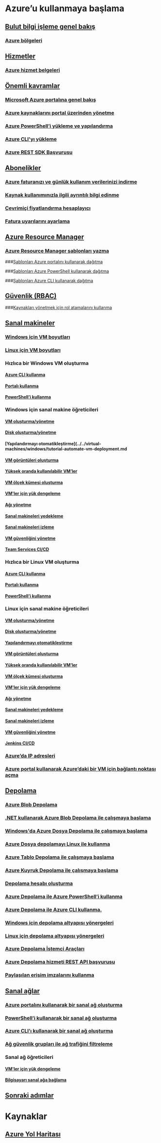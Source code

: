 # Azure’u kullanmaya başlama

## [Bulut bilgi işleme genel bakış](azure-operations-guide.md#cloud-computing-overview)

### [Azure bölgeleri](https://azure.microsoft.com/regions/)

## [Hizmetler](azure-operations-guide.md#azure-services)

### [Azure hizmet belgeleri](https://docs.microsoft.com/azure)

## [Önemli kavramlar](azure-operations-guide.md#azure-key-concepts)

### [Microsoft Azure portalına genel bakış](https://azure.microsoft.com/documentation/articles/azure-portal-overview/)
 
### [Azure kaynaklarını portal üzerinden yönetme](https://docs.microsoft.com/azure/azure-portal/resource-group-portal)

### [Azure PowerShell’i yükleme ve yapılandırma](/powershell/azure/install-azurerm-ps)

### [Azure CLI'yı yükleme](/cli/azure/install-azure-cli.md?toc=%2fazure%2fguides%2foperations%2ftoc.json)

### [Azure REST SDK Başvurusu](https://docs.microsoft.com/rest/api/index)


## [Abonelikler](azure-operations-guide.md#azure-subscriptions)

### [Azure faturanızı ve günlük kullanım verilerinizi indirme](../../billing/billing-download-azure-invoice-daily-usage-date.md?toc=%2fazure%2fguides%2foperations%2ftoc.json)

### [Kaynak kullanımınızla ilgili ayrıntılı bilgi edinme](../../billing/billing-usage-rate-card-overview.md?toc=%2fazure%2fguides%2foperations%2ftoc.json)

### [Çevrimiçi fiyatlandırma hesaplayıcı](http://azure.microsoft.com/pricing/calculator)

### [Fatura uyarılarını ayarlama](../../billing/billing-set-up-alerts.md?toc=%2fazure%2fguides%2foperations%2ftoc.json)


## [Azure Resource Manager](azure-operations-guide.md#azure-resource-manager)


### [Azure Resource Manager şablonları yazma](../../resource-group-authoring-templates.md?toc=%2fazure%2fguides%2foperations%2ftoc.json)

###[Şablonları Azure portalını kullanarak dağıtma](../../azure-resource-manager/resource-group-template-deploy-portal.md?toc=%2fazure%2fguides%2foperations%2ftoc.json)

###[Şablonları Azure PowerShell kullanarak dağıtma](../../azure-resource-manager/resource-group-template-deploy.md?toc=%2fazure%2fguides%2foperations%2ftoc.json)

###[Şablonları Azure CLI kullanarak dağıtma](../../azure-resource-manager/resource-group-template-deploy-cli.md?toc=%2fazure%2fguides%2foperations%2ftoc.json)


## [Güvenlik (RBAC)](azure-operations-guide.md#security-of-azure-resource)

###[Kaynakları yönetmek için rol atamalarını kullanma](../../active-directory/role-based-access-control-configure.md?toc=%2fazure%2fguides%2foperations%2ftoc.json)


## [Sanal makineler](azure-operations-guide.md#azure-virtual-machines)

### [Windows için VM boyutları](../../virtual-machines/windows/sizes.md?toc=%2fazure%2fguides%2foperations%2ftoc.json)
 
### [Linux için VM boyutları](../../virtual-machines/linux/sizes.md?toc=%2fazure%2fguides%2foperations%2ftoc.json)



### Hızlıca bir Windows VM oluşturma

#### [Azure CLI kullanma](../../virtual-machines/windows/quick-create-cli.md?toc=%2fazure%2fguides%2foperations%2ftoc.json)

#### [Portalı kullanma](../../virtual-machines/windows/quick-create-portal.md?toc=%2fazure%2fguides%2foperations%2ftoc.json)

#### [PowerShell’i kullanma](../../virtual-machines/windows/quick-create-powershell.md?toc=%2fazure%2fguides%2foperations%2ftoc.json)

### Windows için sanal makine öğreticileri

#### [VM oluşturma/yönetme](../../virtual-machines/windows/tutorial-manage-vm.md?toc=%2fazure%2fguides%2foperations%2ftoc.json)

#### [Disk oluşturma/yönetme](../../virtual-machines/windows/tutorial-manage-data-disk.md?toc=%2fazure%2fguides%2foperations%2ftoc.json)

#### [Yapılandırmayı otomatikleştirme](../../virtual-machines/windows/tutorial-automate-vm-deployment.md

#### [VM görüntüleri oluşturma](../../virtual-machines/windows/tutorial-custom-images.md?toc=%2fazure%2fguides%2foperations%2ftoc.json)

#### [Yüksek oranda kullanılabilir VM’ler](../../virtual-machines/windows/tutorial-availability-sets.md?toc=%2fazure%2fguides%2foperations%2ftoc.json)

#### [VM ölçek kümesi oluşturma](../../virtual-machines/windows/tutorial-create-vmss.md?toc=%2fazure%2fguides%2foperations%2ftoc.json)

#### [VM'ler için yük dengeleme](../../virtual-machines/windows/tutorial-load-balancer.md?toc=%2fazure%2fguides%2foperations%2ftoc.json)

#### [Ağı yönetme](../../virtual-machines/windows/tutorial-virtual-network.md?toc=%2fazure%2fguides%2foperations%2ftoc.json)

#### [Sanal makineleri yedekleme](../../virtual-machines/windows/tutorial-backup-vms.md?toc=%2fazure%2fguides%2foperations%2ftoc.json)

#### [Sanal makineleri izleme](../../virtual-machines/windows/tutorial-monitoring.md?toc=%2fazure%2fguides%2foperations%2ftoc.json)

#### [VM güvenliğini yönetme](../../virtual-machines/windows/tutorial-azure-security.md?toc=%2fazure%2fguides%2foperations%2ftoc.json)

#### [Team Services CI/CD](../../virtual-machines/windows/tutorial-vsts-iis-cicd.md?toc=%2fazure%2fguides%2foperations%2ftoc.json)


### Hızlıca bir Linux VM oluşturma

#### [Azure CLI kullanma](../../virtual-machines/linux/quick-create-cli.md?toc=%2fazure%2fguides%2foperations%2ftoc.json)

#### [Portalı kullanma](../../virtual-machines/linux/quick-create-portal.md?toc=%2fazure%2fguides%2foperations%2ftoc.json)

#### [PowerShell’i kullanma](../../virtual-machines/linux/quick-create-powershell.md?toc=%2fazure%2fguides%2foperations%2ftoc.json)

### Linux için sanal makine öğreticileri

#### [VM oluşturma/yönetme](../../virtual-machines/linux/tutorial-manage-vm.md?toc=%2fazure%2fguides%2foperations%2ftoc.json)

#### [Disk oluşturma/yönetme](../../virtual-machines/linux/tutorial-manage-disks.md?toc=%2fazure%2fguides%2foperations%2ftoc.json)

#### [Yapılandırmayı otomatikleştirme](../../virtual-machines/linux/tutorial-automate-vm-deployment.md?toc=%2fazure%2fguides%2foperations%2ftoc.json)

#### [VM görüntüleri oluşturma](../../virtual-machines/linux/tutorial-custom-images.md?toc=%2fazure%2fguides%2foperations%2ftoc.json)

#### [Yüksek oranda kullanılabilir VM’ler](../../virtual-machines/linux/tutorial-availability-sets.md?toc=%2fazure%2fguides%2foperations%2ftoc.json)

#### [VM ölçek kümesi oluşturma](../../virtual-machines/linux/tutorial-create-vmss.md?toc=%2fazure%2fguides%2foperations%2ftoc.json)

#### [VM'ler için yük dengeleme](../../virtual-machines/linux/tutorial-load-balancer.md?toc=%2fazure%2fguides%2foperations%2ftoc.json)

#### [Ağı yönetme](../../virtual-machines/linux/tutorial-virtual-network.md?toc=%2fazure%2fguides%2foperations%2ftoc.json)

#### [Sanal makineleri yedekleme](../../virtual-machines/linux/tutorial-backup-vms.md?toc=%2fazure%2fguides%2foperations%2ftoc.json)

#### [Sanal makineleri izleme](../../virtual-machines/linux/tutorial-monitoring.md?toc=%2fazure%2fguides%2foperations%2ftoc.json)

#### [VM güvenliğini yönetme](../../virtual-machines/linux/tutorial-azure-security.md?toc=%2fazure%2fguides%2foperations%2ftoc.json)

#### [Jenkins CI/CD](../../virtual-machines/linux/tutorial-jenkins-github-docker-cicd.md?toc=%2fazure%2fguides%2foperations%2ftoc.json)


### [Azure’da IP adresleri](../../virtual-network/virtual-network-ip-addresses-overview-arm.md?toc=%2fazure%2fguides%2foperations%2ftoc.json)

### [Azure portal kullanarak Azure’daki bir VM için bağlantı noktası açma](../../virtual-machines/windows/nsg-quickstart-portal.md?toc=%2fazure%2fguides%2foperations%2ftoc.json)


## [Depolama](azure-operations-guide.md#azure-storage)


### [Azure Blob Depolama](../../storage/storage-blob-storage-tiers.md?toc=%2fazure%2fguides%2foperations%2ftoc.json)

### [.NET kullanarak Azure Blob Depolama ile çalışmaya başlama](../../storage/storage-dotnet-how-to-use-blobs.md?toc=%2fazure%2fguides%2foperations%2ftoc.json)

### [Windows'da Azure Dosya Depolama ile çalışmaya başlama](../../storage/storage-file-how-to-use-files-windows.md?toc=%2fazure%2fguides%2foperations%2ftoc.json)
 
### [Azure Dosya depolamayı Linux ile kullanma](../../storage/storage-how-to-use-files-linux.md?toc=%2fazure%2fguides%2foperations%2ftoc.json)

### [Azure Tablo Depolama ile çalışmaya başlama](../../storage/storage-dotnet-how-to-use-tables.md?toc=%2fazure%2fguides%2foperations%2ftoc.json)

### [Azure Kuyruk Depolama ile çalışmaya başlama](../../storage/storage-dotnet-how-to-use-queues.md?toc=%2fazure%2fguides%2foperations%2ftoc.json)

### [Depolama hesabı oluşturma](../../storage/storage-create-storage-account.md#create-a-storage-account)

### [Azure Depolama ile Azure PowerShell’i kullanma](../../storage/storage-powershell-guide-full.md?toc=%2fazure%2fguides%2foperations%2ftoc.json)

### [Azure Depolama ile Azure CLI kullanma.](../../storage/storage-azure-cli.md?toc=%2fazure%2fguides%2foperations%2ftoc.json)

### [Windows için depolama altyapısı yönergeleri](../../virtual-machines/windows/infrastructure-storage-solutions-guidelines.md?toc=%2fazure%2fguides%2foperations%2ftoc.json)

### [Linux için depolama altyapısı yönergeleri](../../virtual-machines/linux/infrastructure-storage-solutions-guidelines.md?toc=%2fazure%2fguides%2foperations%2ftoc.json)

### [Azure Depolama İstemci Araçları](../../storage/storage-explorers.md?toc=%2fazure%2fguides%2foperations%2ftoc.json)

### [Azure Depolama hizmeti REST API başvurusu](/rest/api/storageservices/Azure-Storage-Services-REST-API-Reference)

### [Paylaşılan erişim imzalarını kullanma](../../storage/storage-dotnet-shared-access-signature-part-1.md?toc=%2fazure%2fguides%2foperations%2ftoc.json)




## [Sanal ağlar](azure-operations-guide.md#azure-virtual-network)

### [Azure portalını kullanarak bir sanal ağ oluşturma](../../virtual-network/virtual-networks-create-vnet-arm-pportal.md?toc=%2fazure%2fguides%2foperations%2ftoc.json)

### [PowerShell’i kullanarak bir sanal ağ oluşturma](../../virtual-network/virtual-networks-create-vnet-arm-ps.md?toc=%2fazure%2fguides%2foperations%2ftoc.json)

### [Azure CLI’ı kullanarak bir sanal ağ oluşturma](../../virtual-network/virtual-networks-create-vnet-arm-cli.md?toc=%2fazure%2fguides%2foperations%2ftoc.json)

### [Ağ güvenlik grupları ile ağ trafiğini filtreleme](../../virtual-network/virtual-networks-nsg.md?toc=%2fazure%2fguides%2foperations%2ftoc.json)

### Sanal ağ öğreticileri

#### [VM'ler için yük dengeleme](../../virtual-machines/linux/tutorial-load-balance-nodejs.md?toc=%2fazure%2fguides%2foperations%2ftoc.json)

#### [Bilgisayarı sanal ağa bağlama](../../vpn-gateway/vpn-gateway-howto-point-to-site-resource-manager-portal.md?toc=%2fazure%2fguides%2foperations%2ftoc.json)


## [Sonraki adımlar](azure-operations-guide.md#next-steps)

# Kaynaklar

## [Azure Yol Haritası](https://azure.microsoft.com/roadmap/)

